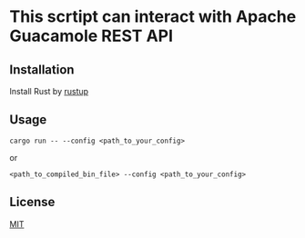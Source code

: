 # This scrtipt can interact with Apache Guacamole REST API

## Installation

Install Rust by [rustup](https://rustup.rs/)

## Usage 

```cargo run -- --config <path_to_your_config>``` 

or 

```<path_to_compiled_bin_file> --config <path_to_your_config>```

## License

[MIT](https://choosealicense.com/licenses/mit/)
